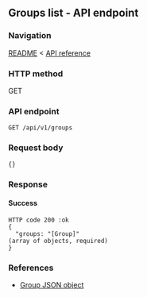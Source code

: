 ## Groups list - API endpoint

### Navigation
[README](../../../../README.md)
<
[API reference](../../../api_reference.md)

### HTTP method
GET

### API endpoint
`GET /api/v1/groups`

### Request body
```
{}
```

### Response
#### Success
```
HTTP code 200 :ok
{
  "groups: "[Group]"                                                            (array of objects, required)
}
```

### References
- [Group JSON object](../../../json_objects/group.md)

